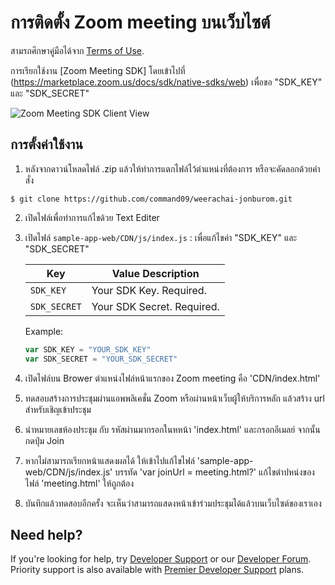 # การติดตั้ง Zoom meeting บนเว็บไซต์

สามรถศึกษาคู่มือได้จาก [Terms of Use](https://zoom.us/docs/en-us/zoom_api_license_and_tou.html).

การเรียกใช้งาน [Zoom Meeting SDK] โดยเข้าไปที่ (https://marketplace.zoom.us/docs/sdk/native-sdks/web) เพื่อขอ "SDK_KEY" และ "SDK_SECRET"

![Zoom Meeting SDK Client View](https://marketplace.zoom.us/docs/images/sdk/msdk-web-client-view.gif)

## การตั้งค่าใช้งาน

1. หลังจากดาวน์โหลดไฟล์ .zip แล้วให้ทำการแตกไฟล์ไว้ตำแหน่งที่ต้องการ หรือจะคัดลอกด้วยคำสั่ง

`$ git clone https://github.com/command09/weerachai-jonburom.git`

2. เปิดไฟล์เพื่อทำการแก้ไขด้วย Text Editer

3. เปิดไฟล์ `sample-app-web/CDN/js/index.js` : เพื่อแก้ไขค่า "SDK_KEY" และ "SDK_SECRET"


   | Key                   | Value Description |
   | -----------------------|-------------|
   | `SDK_KEY`     | Your SDK Key. Required. |
   | `SDK_SECRET`  | Your SDK Secret. Required. |

   Example:

   ```js
   var SDK_KEY = "YOUR_SDK_KEY"
   var SDK_SECRET = "YOUR_SDK_SECRET"
   ```
4. เปิดไฟล์บน Brower ตำแหน่งไฟล์หน้าแรกของ Zoom meeting คือ 'CDN/index.html'
5. ทดสอบสร้างการประชุมผ่านแอพพลิเคชั่น Zoom หรือผ่านหน้าเว็บผู้ให้บริการหลัก แล้วสร้าง url สำหรับเชิญเข้าประชุม
6. นำหมายเลขห้องประชุม กับ รหัสผ่านมากรอกในหหน้า 'index.html' และกรอกอีเมลย์ จากนั้นกดปุ่ม Join
7. หากไม่สามารถเรียกหน้าแสดงผลได้  ให้เข้าไปแก้ไขไฟล์ 'sample-app-web/CDN/js/index.js' บรรทัด 'var joinUrl = meeting.html?' แก้ไขตำปหน่งของไฟล์ 'meeting.html' ให้ถูกต้อง
8. บันทึกแล้วทดสอบอีกครั้ง  จะเห็นว่าสามารถแสดงหน้าเข้าร่วมประชุมได้แล้วบนเว็บไซต์ของเราเอง


## Need help?

If you're looking for help, try [Developer Support](https://devsupport.zoom.us) or our [Developer Forum](https://devforum.zoom.us). Priority support is also available with [Premier Developer Support](https://zoom.us/docs/en-us/developer-support-plans.html) plans.
